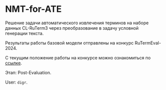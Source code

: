 # NMT-for-ATE
Решение задачи автоматического извлечения терминов на наборе данных CL-RuTerm3 через преобразование в задачу условной генерации текста.

Результаты работы базовой модели отправлены на конкурс RuTermEval-2024.

С текущим положение работы на конкурсе можно ознакомиться по [ссылке](https://codalab.lisn.upsaclay.fr/competitions/19597#results).

Этап: Post-Evaluation.

User: `digr`.
